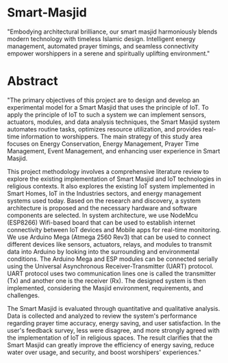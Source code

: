 # Smart-Masjid
"Embodying architectural brilliance, our smart masjid harmoniously blends modern technology with timeless Islamic design. Intelligent energy management, automated prayer timings, and seamless connectivity empower worshippers in a serene and spiritually uplifting environment."

# Abstract 

"The primary objectives of this project are to design and develop an experimental model for a Smart Masjid that uses the principle of IoT. To apply the principle of IoT to such a system we can implement sensors, actuators, modules, and data analysis techniques, the Smart Masjid system automates routine tasks, optimizes resource utilization, and provides real-time information to worshippers. The main strategy of this study area focuses on Energy Conservation, Energy Management, Prayer Time Management, Event Management, and enhancing user experience in Smart Masjid.

This project methodology involves a comprehensive literature review to explore the existing implementation of Smart Masjid and IoT technologies in religious contexts. It also explores the existing IoT system implemented in Smart Homes, IoT in the Industries sectors, and energy management systems used today. Based on the research and discovery, a system architecture is proposed and the necessary hardware and software components are selected. In system architecture, we use NodeMcu (ESP8266) Wifi-based board that can be used to establish internet connectivity between IoT devices and Mobile apps for real-time monitoring. We use Arduino Mega (Atmega 2560 Rev3) that can be used to connect different devices like sensors, actuators, relays, and modules to transmit data into Arduino by looking into the surrounding and environmental conditions. The Arduino Mega and ESP modules can be connected serially using the Universal Asynchronous Receiver-Transmitter (UART) protocol. UART protocol uses two communication lines one is called the transmitter (Tx) and another one is the receiver (Rx). The designed system is then implemented, considering the Masjid environment, requirements, and challenges.

The Smart Masjid is evaluated through quantitative and qualitative analysis. Data is collected and analyzed to review the system's performance regarding prayer time accuracy, energy saving, and user satisfaction. In the user's feedback survey, less were disagree, and more strongly agreed with the implementation of IoT in religious spaces. The result clarifies that the Smart Masjid can greatly improve the efficiency of energy saving, reduce water over usage, and security, and boost worshipers' experiences."
